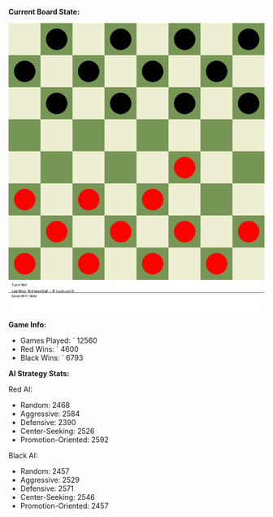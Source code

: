 
**Current Board State:**  
<!-- START_GIF -->
![Checkers Game](./checkers_game.gif)
<!-- END_GIF -->

**Game Info:**  
- Games Played: `<!-- GAMES_PLAYED --> 12560
- Red Wins: `<!-- RED_WINS --> 4600
- Black Wins: `<!-- BLACK_WINS --> 6793

<!-- AI_STATS -->
**AI Strategy Stats:**

Red AI:
- Random: 2468
- Aggressive: 2584
- Defensive: 2390
- Center-Seeking: 2526
- Promotion-Oriented: 2592

Black AI:
- Random: 2457
- Aggressive: 2529
- Defensive: 2571
- Center-Seeking: 2546
- Promotion-Oriented: 2457
